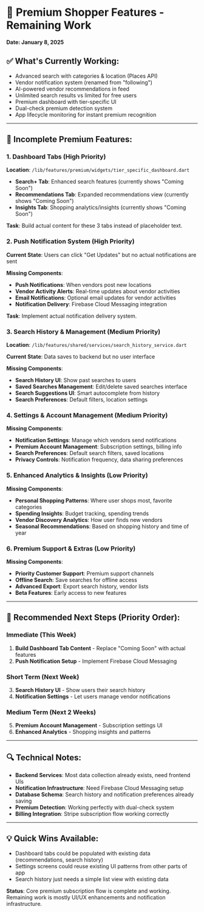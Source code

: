 # 🎯 Premium Shopper Features - Remaining Work
**Date: January 8, 2025**

## **✅ What's Currently Working:**
- Advanced search with categories & location (Places API)
- Vendor notification system (renamed from "following")  
- AI-powered vendor recommendations in feed
- Unlimited search results vs limited for free users
- Premium dashboard with tier-specific UI
- Dual-check premium detection system
- App lifecycle monitoring for instant premium recognition

---

## **🔄 Incomplete Premium Features:**

### **1. Dashboard Tabs (High Priority)**
**Location**: `/lib/features/premium/widgets/tier_specific_dashboard.dart`

- **Search+ Tab**: Enhanced search features (currently shows "Coming Soon")
- **Recommendations Tab**: Expanded recommendations view (currently shows "Coming Soon") 
- **Insights Tab**: Shopping analytics/insights (currently shows "Coming Soon")

**Task**: Build actual content for these 3 tabs instead of placeholder text.

### **2. Push Notification System (High Priority)**
**Current State**: Users can click "Get Updates" but no actual notifications are sent

**Missing Components**:
- **Push Notifications**: When vendors post new locations
- **Vendor Activity Alerts**: Real-time updates about vendor activities
- **Email Notifications**: Optional email updates for vendor activities
- **Notification Delivery**: Firebase Cloud Messaging integration

**Task**: Implement actual notification delivery system.

### **3. Search History & Management (Medium Priority)**
**Location**: `/lib/features/shared/services/search_history_service.dart`

**Current State**: Data saves to backend but no user interface

**Missing Components**:
- **Search History UI**: Show past searches to users
- **Saved Searches Management**: Edit/delete saved searches interface  
- **Search Suggestions UI**: Smart autocomplete from history
- **Search Preferences**: Default filters, location settings

### **4. Settings & Account Management (Medium Priority)**
**Missing Components**:
- **Notification Settings**: Manage which vendors send notifications
- **Premium Account Management**: Subscription settings, billing info
- **Search Preferences**: Default search filters, saved locations
- **Privacy Controls**: Notification frequency, data sharing preferences

### **5. Enhanced Analytics & Insights (Low Priority)**
**Missing Components**:
- **Personal Shopping Patterns**: Where user shops most, favorite categories
- **Spending Insights**: Budget tracking, spending trends  
- **Vendor Discovery Analytics**: How user finds new vendors
- **Seasonal Recommendations**: Based on shopping history and time of year

### **6. Premium Support & Extras (Low Priority)**
**Missing Components**:
- **Priority Customer Support**: Premium support channels
- **Offline Search**: Save searches for offline access
- **Advanced Export**: Export search history, vendor lists
- **Beta Features**: Early access to new features

---

## **🎯 Recommended Next Steps (Priority Order):**

### **Immediate (This Week)**
1. **Build Dashboard Tab Content** - Replace "Coming Soon" with actual features
2. **Push Notification Setup** - Implement Firebase Cloud Messaging

### **Short Term (Next Week)** 
3. **Search History UI** - Show users their search history
4. **Notification Settings** - Let users manage vendor notifications

### **Medium Term (Next 2 Weeks)**
5. **Premium Account Management** - Subscription settings UI
6. **Enhanced Analytics** - Shopping insights and patterns

---

## **🔍 Technical Notes:**

- **Backend Services**: Most data collection already exists, need frontend UIs
- **Notification Infrastructure**: Need Firebase Cloud Messaging setup
- **Database Schema**: Search history and notification preferences already saving
- **Premium Detection**: Working perfectly with dual-check system
- **Billing Integration**: Stripe subscription flow working correctly

---

## **💡 Quick Wins Available:**
- Dashboard tabs could be populated with existing data (recommendations, search history)
- Settings screens could reuse existing UI patterns from other parts of app
- Search history just needs a simple list view with existing data

**Status**: Core premium subscription flow is complete and working. Remaining work is mostly UI/UX enhancements and notification infrastructure.